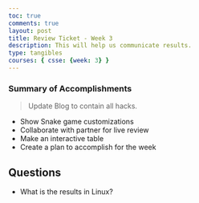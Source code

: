 ```yaml
---
toc: true
comments: true
layout: post
title: Review Ticket - Week 3
description: This will help us communicate results.
type: tangibles
courses: { csse: {week: 3} }
---
```


### Summary of Accomplishments
> Update Blog to contain all hacks.  
- Show Snake game customizations
- Collaborate with partner for live review
- Make an interactive table
- Create a plan to accomplish for the week

## Questions
- What is the results in Linux?